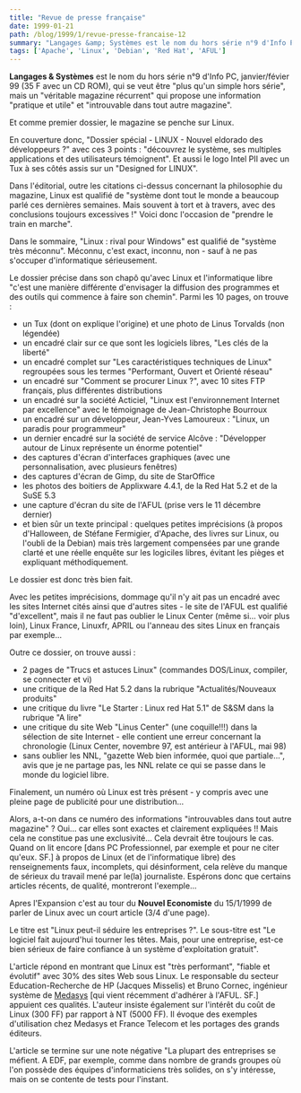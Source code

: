 ```yaml
---
title: "Revue de presse française"
date: 1999-01-21
path: /blog/1999/1/revue-presse-francaise-12
summary: "Langages &amp; Systèmes est le nom du hors série n°9 d'Info PC, janvier/févier 99 (35 F avec un CD ROM), qui se veut être \"plus qu'un simple hors série\", mais un \"véritable magazine récurrent\" qui propose une information \"pratique et utile\" et \"introuvable dans tout autre magazine\"."
tags: ['Apache', 'Linux', 'Debian', 'Red Hat', 'AFUL']
---
```


<P><B>Langages &amp; Systèmes</B> est le nom du hors série n°9 d'Info
PC, janvier/févier 99 (35 F avec un CD ROM), qui se veut être "plus
qu'un simple hors série", mais un "véritable magazine récurrent" qui
propose une information "pratique et utile" et "introuvable dans tout
autre magazine".</P>

<P>Et comme premier dossier, le magazine se penche sur Linux.</P>

<P>En couverture donc, "Dossier spécial - LINUX - Nouvel eldorado des
développeurs ?" avec ces 3 points : "découvrez le système, ses multiples
applications et des utilisateurs témoignent". Et aussi le logo Intel PII
avec un Tux à ses côtés assis sur un "Designed for LINUX".</P>

<P>Dans l'éditorial, outre les citations ci-dessus concernant la
philosophie du magazine, Linux est qualifié de "système dont tout le
monde a beaucoup parlé ces dernières semaines. Mais souvent à tort et à
travers, avec des conclusions toujours excessives !" Voici donc
l'occasion de "prendre le train en marche".</P>

<P>Dans le sommaire, "Linux : rival pour Windows" est qualifié de "système
très méconnu". Méconnu, c'est exact, inconnu, non - sauf à ne pas
s'occuper d'informatique sérieusement.</P>

<P>Le dossier précise dans son chapô qu'avec Linux et l'informatique
libre "c'est une manière différente d'envisager la diffusion des
programmes et des outils qui commence à faire son chemin".
Parmi les 10 pages, on trouve :</P>

<UL>

<LI>un Tux (dont on explique l'origine) et une photo de Linus Torvalds
(non légendée)
<LI>un encadré clair sur ce que sont les logiciels libres, "Les clés de la
liberté"
<LI>un encadré complet sur "Les caractéristiques techniques de Linux"
regroupées sous les termes "Performant, Ouvert et Orienté réseau"
<LI>un encadré sur "Comment se procurer Linux ?", avec 10 sites  FTP
français, plus  différentes distributions
<LI>un encadré sur la société Acticiel, "Linux est l'environnement
Internet par excellence" avec le témoignage de Jean-Christophe Bourroux
<LI>un encadré sur un développeur, Jean-Yves Lamoureux  : "Linux, un
paradis pour programmeur"
<LI>un dernier encadré sur la société de service Alcôve : "Développer
autour de Linux représente un énorme potentiel"
<LI>des captures d'écran d'interfaces graphiques (avec une
personnalisation, avec  plusieurs fenêtres)
<LI>des captures d'écran de Gimp, du site de StarOffice
<LI>les photos des boitiers de Applixware 4.4.1, de la Red Hat 5.2 et de
la SuSE 5.3
<LI>une capture d'écran du site de l'AFUL (prise vers le 11 décembre
dernier)
<LI>et bien sûr un texte principal : quelques petites imprécisions (à
propos d'Halloween, de Stéfane Fermigier, d'Apache, des livres sur
Linux, ou l'oubli de la Debian) mais très largement compensées par une
grande clarté et une réelle enquête sur les logiciles libres, évitant
les pièges et
expliquant méthodiquement.
</UL>

<P>Le dossier est donc très bien fait.</P>

<P>Avec les petites imprécisions, dommage qu'il n'y ait pas un encadré avec
les sites Internet cités ainsi que d'autres sites - le site de l'AFUL
est qualifié "d'excellent", mais il ne faut pas oublier le Linux Center
(même si... voir plus loin), Linux France, Linuxfr, APRIL ou l'anneau
des sites
Linux en français par exemple...</P>

<P>Outre ce dossier, on trouve aussi :</P>

<UL>

<LI>2 pages de "Trucs et astuces Linux" (commandes DOS/Linux, compiler, se
connecter et vi)
<LI>une critique de la Red Hat 5.2 dans la rubrique "Actualités/Nouveaux
produits"
<LI>une critique du livre "Le Starter : Linux red Hat 5.1" de S&amp;SM dans la
rubrique "A lire"
<LI>une critique du site Web "Linus Center" (une coquille!!!) dans la
sélection de site Internet - elle contient une erreur concernant la
chronologie (Linux Center, novembre 97, est antérieur à l'AFUL, mai 98)
<LI>sans oublier les NNL, "gazette Web bien informée, quoi que
partiale...", avis que je ne partage pas, les NNL
relate ce qui se passe dans le monde du logiciel libre.
</UL>

<P>Finalement, un numéro où Linux est très présent - y compris avec une
pleine page de publicité pour une distribution...</P>

<P>Alors, a-t-on dans ce numéro des informations "introuvables dans tout
autre magazine" ? Oui... car elles sont exactes et clairement expliquées
!! Mais cela ne constitue pas une exclusivité... Cela devrait être
toujours le cas. Quand on lit encore [dans PC Professionnel, par exemple
et pour ne citer qu'eux. SF.] à propos de Linux (et de l'informatique
libre) des renseignements faux, incomplets, qui désinforment, cela
relève du manque de sérieux du travail mené par le(la) journaliste.
Espérons donc que certains articles récents, de qualité, montreront
l'exemple...</P>

<P>Apres l'Expansion c'est au tour du <B>Nouvel Economiste</B> du
15/1/1999 de parler de Linux avec un court article (3/4 d'une page).</P>

<P>Le titre est  "Linux peut-il séduire les entreprises ?". Le
sous-titre est "Le logiciel fait aujourd'hui tourner les têtes. Mais,
pour une entreprise, est-ce bien sérieux de faire confiance à un système
d'exploitation gratuit".</P>

<P>L'article répond en montrant que Linux est "très
performant", "fiable et évolutif" avec 30% des sites Web sous
Linux. Le responsable du secteur Education-Recherche de HP
(Jacques Misselis) et Bruno Cornec, ingénieur système de <A HREF="http://www.medasys-digital-systems.fr/linux/">Medasys</A> [qui
vient récemment d'adhérer à l'AFUL. SF.] appuient ces qualités. L'auteur
insiste également sur l'intérêt du coût de Linux (300 FF) par rapport
à NT (5000 FF). Il évoque des exemples d'utilisation chez Medasys et
France Telecom et les portages des grands éditeurs.</P>

<P>L'article se termine sur une note négative "La plupart des entreprises
se méfient. A EDF, par exemple, comme dans nombre de grands groupes où
l'on possède des équipes d'informaticiens très solides, on s'y intéresse,
mais on se contente de tests pour l'instant.</P>


